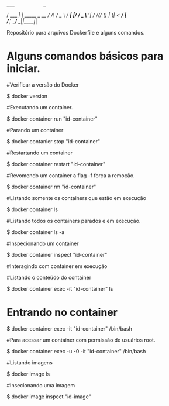

# 

    ___           _             
   /   \___   ___| | _____ _ __ 
  / /\ / _ \ / __| |/ / _ \ '__|
 / /_// (_) | (__|   <  __/ |   
/___,' \___/ \___|_|\_\___|_|   
                                
                                                                                                                
                                                                                                                  
Repositório para arquivos Dockerfile e alguns comandos.

# Alguns comandos básicos para iniciar.

#Verificar a versão do Docker

$ docker version

#Executando um container.

$ docker container run "id-container"

#Parando um container

$ docker contanier stop "id-container"

#Restartando um container

$ docker container restart "id-container"

#Revomendo um container a flag -f força a remoção.

$ docker container rm "id-container"

#Listando somente os containers que estão em execução

$ docker container ls

#Listando todos os containers parados e em execução.

$ docker container ls -a

#Inspecionando um container

$ docker container inspect "id-container"

#Interagindo com container em execução

#Listando o conteúdo do container

$ docker container exec -it "id-container" ls 

# Entrando no container

$ docker container exec -it "id-container" /bin/bash

#Para acessar um container com permissão de usuários root.

$ docker container exec -u -0 -it "id-container" /bin/bash

#Listando imagens

$ docker image ls

#Insecionando uma imagem

$ docker image inspect "id-image"

